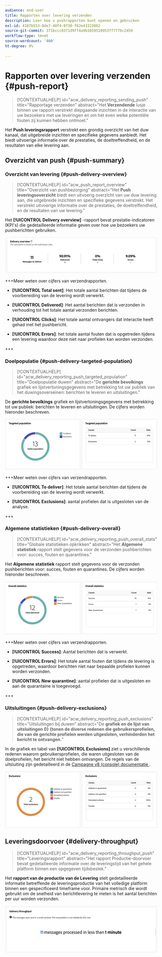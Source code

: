 ```yaml
---
audience: end-user
title: Rapporten over levering verzenden
description: Leer hoe u pushrapporten kunt openen en gebruiken
exl-id: 4187b553-8de7-40f4-8f30-f62e43323862
source-git-commit: 371bccc8371d9ff4a9b1659510953ff7776c2459
workflow-type: tm+mt
source-wordcount: '460'
ht-degree: 0%

---
```


# Rapporten over levering verzenden {#push-report}

>[!CONTEXTUALHELP]
>id="acw_delivery_reporting_sending_push"
>title="Rapportage verzenden"
>abstract="Het **Verzendende** lusje binnen uw rapport verstrekt diepgaande inzichten in de interactie van uw bezoekers met uw leveringen en om het even welke potentiële fouten zij kunnen hebben ontmoet."

Het **Push leveringsrapport** verstrekt een grondig overzicht van het duw kanaal, dat uitgebreide inzichten en specifieke gegevens aanbiedt. Het biedt uitvoerige informatie over de prestaties, de doeltreffendheid, en de resultaten van elke levering aan.

## Overzicht van push {#push-summary}

### Overzicht van levering {#push-delivery-overview}

>[!CONTEXTUALHELP]
>id="acw_push_report_overview"
>title="Overzicht van pushbezorging"
>abstract="Het **Push leveringsoverzicht** biedt een uitvoerig overzicht van uw duw levering aan, die uitgebreide inzichten en specifieke gegevens verstrekt. Het verstrekt uitvoerige informatie over de prestaties, de doeltreffendheid, en de resultaten van uw levering."

Het **[!UICONTROL Delivery overview]** -rapport bevat prestatie-indicatoren (KPI&#39;s) die gedetailleerde informatie geven over hoe uw bezoekers uw pushberichten gebruiken.

![](assets/reporting_push_3.png)

+++Meer weten over cijfers van verzendrapporten.

* **[!UICONTROL Total sent]**: Het totale aantal berichten dat tijdens de voorbereiding van de levering wordt verwerkt.

* **[!UICONTROL Delivered]**: Het aantal berichten dat is verzonden in verhouding tot het totale aantal verzonden berichten.

* **[!UICONTROL Clicks]**: Het totale aantal ontvangers dat interactie heeft gehad met het pushbericht.

* **[!UICONTROL Errors]**: het totale aantal fouten dat is opgetreden tijdens een levering waardoor deze niet naar profielen kan worden verzonden.

+++

### Doelpopulatie {#push-delivery-targeted-population}

>[!CONTEXTUALHELP]
>id="acw_delivery_reporting_push_targeted_population"
>title="Doelpopulatie duwen"
>abstract="De **gerichte bevolkings** grafiek en lijstvertoningsgegevens met betrekking tot uw publiek van het duwingsoverseinen: berichten te leveren en uitsluitingen."

De **gerichte bevolkings** grafiek en lijstvertoningsgegevens met betrekking tot uw publiek: berichten te leveren en uitsluitingen. De cijfers worden hieronder beschreven.

![](assets/reporting_push_4.png)

+++Meer weten over cijfers van verzendrapporten.

* **[!UICONTROL To deliver]**: Het totale aantal berichten dat tijdens de voorbereiding van de levering wordt verwerkt.

* **[!UICONTROL Exclusions]**: aantal profielen dat is uitgesloten van de analyse.

+++

### Algemene statistieken {#push-delivery-overall}

>[!CONTEXTUALHELP]
>id="acw_delivery_reporting_push_overall_stats"
>title="Globale statistieken opkrikken"
>abstract="Het **Algemene statistiek** rapport stelt gegevens voor de verzonden pushberichten voor: succes, fouten en quarantines."

Het **Algemene statistiek** rapport stelt gegevens voor de verzonden pushberichten voor: succes, fouten en quarantines. De cijfers worden hieronder beschreven.

![](assets/reporting_push_5.png)

+++Meer weten over cijfers van verzendrapporten.

* **[!UICONTROL Success]**: Aantal berichten dat is verwerkt.

* **[!UICONTROL Errors]**: Het totale aantal fouten dat tijdens de levering is opgetreden, waardoor berichten niet naar bepaalde profielen kunnen worden verzonden.

* **[!UICONTROL New quarantine]**: aantal profielen dat is uitgesloten en aan de quarantaine is toegevoegd.

+++

### Uitsluitingen {#push-delivery-exclusions}

>[!CONTEXTUALHELP]
>id="acw_delivery_reporting_push_exclusions"
>title="Uitsluitingen bij duwen"
>abstract="De **grafiek en de lijst van uitsluitingen 0} {tonen de diverse redenen die gebruikersprofielen, die van de gerichte profielen werden uitgesloten, verhinderden het bericht te ontvangen.**"

In de grafiek en tabel van **[!UICONTROL Exclusions]** ziet u verschillende redenen waarom gebruikersprofielen, die waren uitgesloten van de doelprofielen, het bericht niet hebben ontvangen. De regels van de uitsluiting zijn gedetailleerd in de [ Campagne v8 (console) documentatie ](https://experienceleague.adobe.com/docs/campaign/campaign-v8/send/failures/delivery-failures.html#push-error-types).


![](assets/reporting_push_6.png)

## Leveringsdoorvoer {#delivery-throughput}

>[!CONTEXTUALHELP]
>id="acw_delivery_reporting_throughput_push"
>title="Leveringsrapport"
>abstract="Het rapport Productie-doorvoer bevat gedetailleerde informatie over de leveringstijd van het gehele platform binnen een opgegeven tijdsbestek."

Het **rapport van de productie van de Levering** stelt gedetailleerde informatie betreffende de leveringsproductie van het volledige platform binnen een gespecificeerd timeframe voor. Primaire metrisch die wordt gebruikt om de snelheid van berichtlevering te meten is het aantal berichten per uur worden verzonden.

![](assets/reporting_push_2.png)
